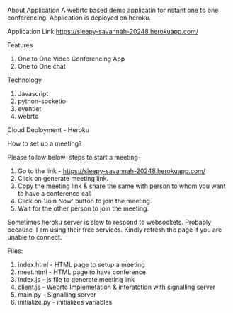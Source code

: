 About Application A webrtc based demo applicatin for nstant one to one conferencing. Application is deployed on heroku.

Application Link https://sleepy-savannah-20248.herokuapp.com/


Features

1. One to One Video Conferencing App
2. One to One chat

Technology

1. Javascript
2. python-socketio
3. eventlet
4. webrtc

Cloud Deployment - Heroku

How to set up a meeting?

Please follow below  steps to start a meeting-

1. Go to the link - https://sleepy-savannah-20248.herokuapp.com/
2. Click on generate meeting link. 
3. Copy the meeting link & share the same with person to whom you want to have a conference call 
4. Click on 'Join Now' button to join the meeting. 
5. Wait for the other person to join the meeting.

Sometimes heroku server is slow to respond to websockets. 
Probably because  I am using their free services. Kindly refresh the page if you are unable to connect.

Files:

1. index.html - HTML page to setup a meeting
2. meet.html - HTML page to have conference.
3. index.js - js file to generate meeting link
4. client.js - Webrtc Implemetation & interatction with signalling server
5. main.py - Signalling server
6. initialize.py - initializes variables


